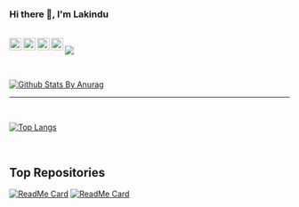 ### Hi there 👋, I'm Lakindu

<br/>
<a href="https://twitter.com/lakinduakash">
  <img align="left" alt="Hemant Joshi| Twitter" width="22px" src="https://cdn.jsdelivr.net/npm/simple-icons@v3/icons/twitter.svg" />
</a>
<a href="https://www.linkedin.com/in/lakinduakash/">
  <img align="left" alt="Linkedin" width="22px" src="https://cdn.jsdelivr.net/npm/simple-icons@v3/icons/linkedin.svg" />
</a>
<a href="https://www.instagram.com/lakinduakash/">
  <img align="left" alt="Instagram" width="22px" src="https://cdn.jsdelivr.net/npm/simple-icons@v3/icons/instagram.svg" />
</a>
<a href="https://www.reddit.com/user/ultimatexl/">
  <img align="left" alt=" Reddit" width="22px" src="https://cdn.jsdelivr.net/npm/simple-icons@v3/icons/reddit.svg" />
</a>


![](https://visitor-badge.glitch.me/badge?page_id=lakinduakash)

<br />

<!--
**lakinduakash/lakinduakash** is a ✨ _special_ ✨ repository because its `README.md` (this file) appears on your GitHub profile.

Here are some ideas to get you started:

- 🔭 I’m currently working on ...
- 🌱 I’m currently learning ...
- 👯 I’m looking to collaborate on ...
- 🤔 I’m looking for help with ...
- 💬 Ask me about ...
- 📫 How to reach me: ...
- 😄 Pronouns: ...
- ⚡ Fun fact: ...
-->

[![Github Stats By Anurag](https://github-readme-stats.vercel.app/api?username=lakinduakash&show_icons=true&title_color=fff&icon_color=79ff97&text_color=9f9f9f&bg_color=151515)](https://github.com/anuraghazra/github-readme-stats)

*************

<br />

[![Top Langs](https://github-readme-stats.vercel.app/api/top-langs/?username=lakinduakash)](https://github.com/anuraghazra/github-readme-stats)

<br/>

## Top Repositories

[![ReadMe Card](https://github-readme-stats.vercel.app/api/pin/?username=lakinduakash&repo=linux-wifi-hotspot)](https://github.com/akinduakash/linux-wifi-hotspot)
[![ReadMe Card](https://github-readme-stats.vercel.app/api/pin/?username=lakinduakash&repo=wadec12)](https://github.com/lakinduakash/wadec12)
